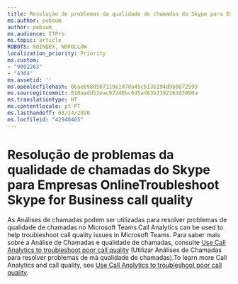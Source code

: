 ```yaml
---
title: Resolução de problemas da qualidade de chamadas do Skype para Empresas Online
ms.author: pebaum
author: pebaum
ms.audience: ITPro
ms.topic: article
ROBOTS: NOINDEX, NOFOLLOW
localization_priority: Priority
ms.custom:
- "9002263"
- "4364"
ms.assetid: ''
ms.openlocfilehash: 06aeb98d507119e1d7da49cb13b194d9b8672599
ms.sourcegitcommit: 018aadd53eac92248bc6d5ad63b739216103090a
ms.translationtype: HT
ms.contentlocale: pt-PT
ms.lasthandoff: 03/24/2020
ms.locfileid: "42940405"
---
```

# <a name="troubleshoot-skype-for-business-call-quality"></a><span data-ttu-id="7846c-102">Resolução de problemas da qualidade de chamadas do Skype para Empresas Online</span><span class="sxs-lookup"><span data-stu-id="7846c-102">Troubleshoot Skype for Business call quality</span></span>

<span data-ttu-id="7846c-103">As Análises de chamadas podem ser utilizadas para resolver problemas de qualidade de chamadas no Microsoft Teams.</span><span class="sxs-lookup"><span data-stu-id="7846c-103">Call Analytics can be used to help troubleshoot call quality issues in Microsoft Teams.</span></span> <span data-ttu-id="7846c-104">Para saber mais sobre a Análise de Chamadas e qualidade de chamadas, consulte [Use Call Analytics to troubleshoot poor call quality](https://docs.microsoft.com/MicrosoftTeams/use-call-analytics-to-troubleshoot-poor-call-quality) (Utilizar Análises de Chamadas para resolver problemas de má qualidade de chamadas).</span><span class="sxs-lookup"><span data-stu-id="7846c-104">To learn more Call Analytics and call quality, see [Use Call Analytics to troubleshoot poor call quality](https://docs.microsoft.com/MicrosoftTeams/use-call-analytics-to-troubleshoot-poor-call-quality).</span></span>
